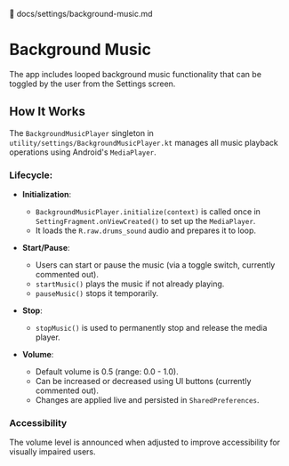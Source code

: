 📁 docs/settings/background-music.md

# Background Music

The app includes looped background music functionality that can be toggled by the user from the Settings screen.

## How It Works

The `BackgroundMusicPlayer` singleton in `utility/settings/BackgroundMusicPlayer.kt` manages all music playback operations using Android's `MediaPlayer`.

### Lifecycle:

- **Initialization**:
    - `BackgroundMusicPlayer.initialize(context)` is called once in `SettingFragment.onViewCreated()` to set up the `MediaPlayer`.
    - It loads the `R.raw.drums_sound` audio and prepares it to loop.

- **Start/Pause**:
    - Users can start or pause the music (via a toggle switch, currently commented out).
    - `startMusic()` plays the music if not already playing.
    - `pauseMusic()` stops it temporarily.

- **Stop**:
    - `stopMusic()` is used to permanently stop and release the media player.

- **Volume**:
    - Default volume is 0.5 (range: 0.0 - 1.0).
    - Can be increased or decreased using UI buttons (currently commented out).
    - Changes are applied live and persisted in `SharedPreferences`.

### Accessibility

The volume level is announced when adjusted to improve accessibility for visually impaired users.



